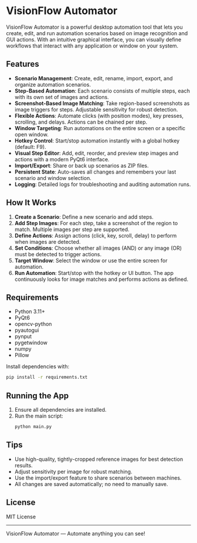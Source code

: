 # VisionFlow Automator

VisionFlow Automator is a powerful desktop automation tool that lets you create, edit, and run automation scenarios based on image recognition and GUI actions. With an intuitive graphical interface, you can visually define workflows that interact with any application or window on your system.

## Features

- **Scenario Management**: Create, edit, rename, import, export, and organize automation scenarios.
- **Step-Based Automation**: Each scenario consists of multiple steps, each with its own set of images and actions.
- **Screenshot-Based Image Matching**: Take region-based screenshots as image triggers for steps. Adjustable sensitivity for robust detection.
- **Flexible Actions**: Automate clicks (with position modes), key presses, scrolling, and delays. Actions can be chained per step.
- **Window Targeting**: Run automations on the entire screen or a specific open window.
- **Hotkey Control**: Start/stop automation instantly with a global hotkey (default: F9).
- **Visual Step Editor**: Add, edit, reorder, and preview step images and actions with a modern PyQt6 interface.
- **Import/Export**: Share or back up scenarios as ZIP files.
- **Persistent State**: Auto-saves all changes and remembers your last scenario and window selection.
- **Logging**: Detailed logs for troubleshooting and auditing automation runs.

## How It Works

1. **Create a Scenario**: Define a new scenario and add steps.
2. **Add Step Images**: For each step, take a screenshot of the region to match. Multiple images per step are supported.
3. **Define Actions**: Assign actions (click, key, scroll, delay) to perform when images are detected.
4. **Set Conditions**: Choose whether all images (AND) or any image (OR) must be detected to trigger actions.
5. **Target Window**: Select the window or use the entire screen for automation.
6. **Run Automation**: Start/stop with the hotkey or UI button. The app continuously looks for image matches and performs actions as defined.

## Requirements

- Python 3.11+
- PyQt6
- opencv-python
- pyautogui
- pynput
- pygetwindow
- numpy
- Pillow

Install dependencies with:
```bash
pip install -r requirements.txt
```

## Running the App

1. Ensure all dependencies are installed.
2. Run the main script:
   ```bash
   python main.py
   ```

## Tips
- Use high-quality, tightly-cropped reference images for best detection results.
- Adjust sensitivity per image for robust matching.
- Use the import/export feature to share scenarios between machines.
- All changes are saved automatically; no need to manually save.

## License
MIT License

---

VisionFlow Automator — Automate anything you can see!